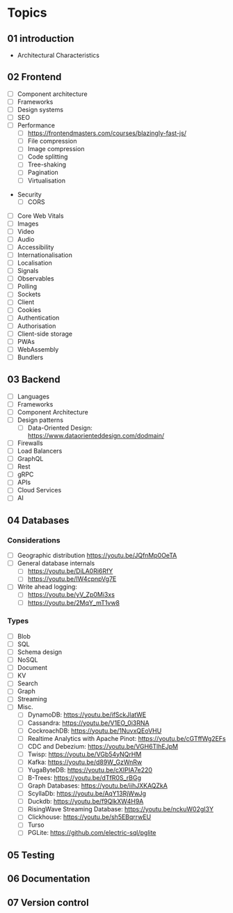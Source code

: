 # Topics

## 01 introduction

- Architectural Characteristics

## 02 Frontend

- [ ] Component architecture
- [ ] Frameworks
- [ ] Design systems
- [ ] SEO
- [ ] Performance
  - [ ] <https://frontendmasters.com/courses/blazingly-fast-js/>
  - [ ] File compression
  - [ ] Image compression
  - [ ] Code splitting
  - [ ] Tree-shaking
  - [ ] Pagination
  - [ ] Virtualisation
- Security
  - [ ] CORS
- [ ] Core Web Vitals
- [ ] Images
- [ ] Video
- [ ] Audio
- [ ] Accessibility
- [ ] Internationalisation
- [ ] Localisation
- [ ] Signals
- [ ] Observables
- [ ] Polling
- [ ] Sockets
- [ ] Client
- [ ] Cookies
- [ ] Authentication
- [ ] Authorisation
- [ ] Client-side storage
- [ ] PWAs
- [ ] WebAssembly
- [ ] Bundlers

## 03 Backend

- [ ] Languages
- [ ] Frameworks
- [ ] Component Architecture
- [ ] Design patterns
  - [ ] Data-Oriented Design: <https://www.dataorienteddesign.com/dodmain/>
- [ ] Firewalls
- [ ] Load Balancers
- [ ] GraphQL
- [ ] Rest
- [ ] gRPC
- [ ] APIs
- [ ] Cloud Services
- [ ] AI

## 04 Databases

### Considerations

- [ ] Geographic distribution <https://youtu.be/JQfnMp0OeTA>
- [ ] General database internals
  - [ ] <https://youtu.be/DiLA0Ri6RfY>
  - [ ] <https://youtu.be/IW4cpnpVg7E>
- [ ] Write ahead logging:
  - [ ] <https://youtu.be/yV_Zp0Mi3xs>
  - [ ] <https://youtu.be/2MqY_mT1vw8>

### Types

- [ ] Blob
- [ ] SQL
- [ ] Schema design
- [ ] NoSQL
- [ ] Document
- [ ] KV
- [ ] Search
- [ ] Graph
- [ ] Streaming
- [ ] Misc.
  - [ ] DynamoDB: <https://youtu.be/ifSckJlatWE>
  - [ ] Cassandra: <https://youtu.be/V1EO_0i3RNA>
  - [ ] CockroachDB: <https://youtu.be/1NuvxQEoVHU>
  - [ ] Realtime Analytics with Apache Pinot: <https://youtu.be/cGTffWg2EFs>
  - [ ] CDC and Debezium: <https://youtu.be/VGH6TlhEJpM>
  - [ ] Twisp: <https://youtu.be/VGb54yNQrHM>
  - [ ] Kafka: <https://youtu.be/d89W_GzWnRw>
  - [ ] YugaByteDB: <https://youtu.be/cXIPIA7e220>
  - [ ] B-Trees: <https://youtu.be/dTfR0S_rBGg>
  - [ ] Graph Databases: <https://youtu.be/iihJXKAQZkA>
  - [ ] ScyllaDb: <https://youtu.be/AqY13RjWwJg>
  - [ ] Duckdb: <https://youtu.be/f9QlkXW4H9A>
  - [ ] RisingWave Streaming Database: <https://youtu.be/nckuW02gI3Y>
  - [ ] Clickhouse: <https://youtu.be/sh5EBqrrwEU>
  - [ ] Turso
  - [ ] PGLite: <https://github.com/electric-sql/pglite>

## 05 Testing

## 06 Documentation

## 07 Version control
